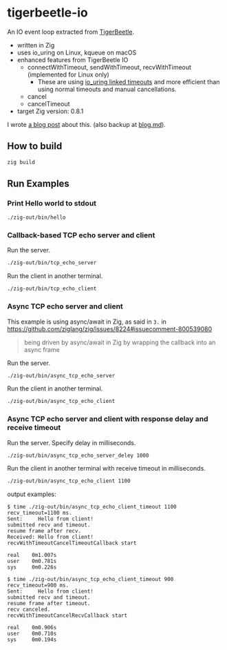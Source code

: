 tigerbeetle-io
==============

An IO event loop extracted from [TigerBeetle](https://github.com/coilhq/tigerbeetle/).

- written in Zig
- uses io_uring on Linux, kqueue on macOS
- enhanced features from TigerBeetle IO
    - connectWithTimeout, sendWithTimeout, recvWithTimeout (implemented for Linux only)
        - These are using [io_uring linked timeouts](https://lwn.net/Articles/803932/) and more efficient than using normal timeouts and manual cancellations.
    - cancel
    - cancelTimeout
- target Zig version: 0.8.1

I wrote [a blog post](https://dev.to/hnakamur/experimenting-timeout-and-cancellation-with-zig-asyncawait-and-tigerbeetle-io-53o5) about this. (also backup at [blog.md](blog.md)).

## How to build

```bash
zig build
```

## Run Examples

### Print Hello world to stdout

```bash
./zig-out/bin/hello
```

### Callback-based TCP echo server and client

Run the server.

```bash
./zig-out/bin/tcp_echo_server
```

Run the client in another terminal.

```bash
./zig-out/bin/tcp_echo_client
```

### Async TCP echo server and client

This example is using async/await in Zig, as said in `3.` in https://github.com/ziglang/zig/issues/8224#issuecomment-800539080

> being driven by async/await in Zig by wrapping the callback into an async frame


Run the server.

```bash
./zig-out/bin/async_tcp_echo_server
```

Run the client in another terminal.

```bash
./zig-out/bin/async_tcp_echo_client
```

### Async TCP echo server and client with response delay and receive timeout

Run the server.
Specify delay in milliseconds.

```bash
./zig-out/bin/async_tcp_echo_server_deley 1000
```

Run the client in another terminal with receive timeout in milliseconds.

```bash
./zig-out/bin/async_tcp_echo_client 1100
```

output examples:

```
$ time ./zig-out/bin/async_tcp_echo_client_timeout 1100
recv_timeout=1100 ms.
Sent:     Hello from client!
submitted recv and timeout.
resume frame after recv.
Received: Hello from client!
recvWithTimeoutCancelTimeoutCallback start

real    0m1.007s
user    0m0.781s
sys     0m0.226s
```

```
$ time ./zig-out/bin/async_tcp_echo_client_timeout 900
recv_timeout=900 ms.
Sent:     Hello from client!
submitted recv and timeout.
resume frame after timeout.
recv canceled.
recvWithTimeoutCancelRecvCallback start

real    0m0.906s
user    0m0.710s
sys     0m0.194s
```
